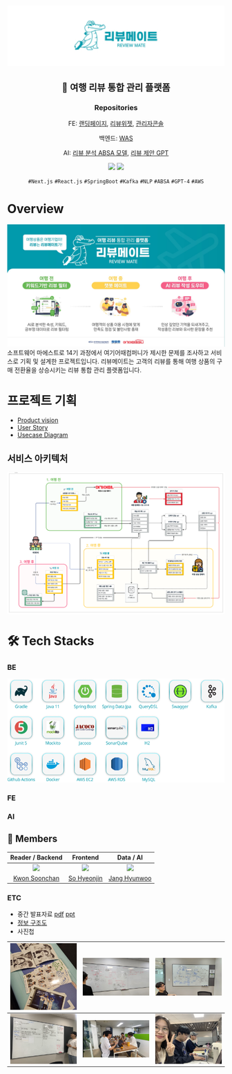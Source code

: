 
<div align="center">

![reviewmate_logo.jpg](image%2Freviewmate_logo.jpg)

## 🔎 여행 리뷰 통합 관리 플랫폼
### Repositories

FE: [랜딩페이지](https://github.com/review-mate/review-mate-landing-page), [리뷰위젯](https://github.com/review-mate/review-mate-insert-module), [관리자콘솔](https://github.com/review-mate/review-mate-admin-console)

백엔드: [WAS](https://github.com/review-mate/review-mate-be)

AI: [리뷰 분석 ABSA 모델](https://github.com/review-mate/review-mate-ai-ABSA), [리뷰 제안 GPT](https://github.com/review-mate/review-mate-ai-gpt) 

[<img src="https://img.shields.io/badge/-reviewmate.co.kr-009AAB?logo=google-chrome&logoColor=white&label=%20&labelColor=grey" />](https://www.reviewmate.co.kr/)
[<img src="https://img.shields.io/badge/-reviewmate.co.kr-009AAB?logo=google-chrome&logoColor=white&label=%20&labelColor=grey" />](https://www.reviewmate.co.kr/)

`#Next.js` `#React.js` `#SpringBoot` `#Kafka` `#NLP` `#ABSA` `#GPT-4` `#AWS` 

</div>

# Overview

![표지.jpg](image%2F%ED%91%9C%EC%A7%80.jpg)
소프트웨어 마에스트로 14기 과정에서 여기어때컴퍼니가 제시한 문제를 조사하고 서비스로 기획 및 설계한 프로젝트입니다.
리뷰메이트는 고객의 리뷰를 통해 여행 상품의 구매 전환율을 상승시키는 리뷰 통합 관리 플랫폼입니다.


# 프로젝트 기획
- [Product vision](./Product_Vision.md)
- [User Story](./User_Story.md)
- [Usecase Diagram](./Usecase_Diagram.md)

## 서비스 아키텍처
![](image/서비스%20아키텍처.png)

# 🛠 Tech Stacks
### BE
![reviewmate-be-stack.png](image%2Freviewmate-be-stack.png)

### FE
   
### AI

## 👥 Members

|Reader / Backend|Frontend|Data / AI|
| :-: | :-: | :-: |
![](https://avatars.githubusercontent.com/u/49567744?v=4?size=100) | ![](https://avatars.githubusercontent.com/u/65444249?v=4?size=120) | ![](https://avatars.githubusercontent.com/u/61009093?v=4?size=120) |
|  [Kwon Soonchan](https://github.com/Kwon770)  |  [So Hyeonjin](https://github.com/hyeonjin25)  |  [Jang Hyunwoo](https://github.com/J-nowcow)  |



### ETC
- 중간 발표자료 [pdf](./files/2-18.%20소마트리뷰%20(발표자료).pdf) [ppt](./files/리뷰메이트_중간발표자료%20(최종).pptx)
- [정보 구조도](./files/정보%20구조도%20&%20시간%20예측.xlsx)
- 사진첩

|![](./image/사진첩/20230602.jpeg)|![](./image/사진첩/20230609.jpg)|![](./image/사진첩/20230610.jpg)|
| :-: | :-: | :-: |
|![](./image/사진첩/20230611.jpeg)|![](./image/사진첩/여행사인터뷰.jpg)|![](./image/사진첩/20230904.jpeg)|
